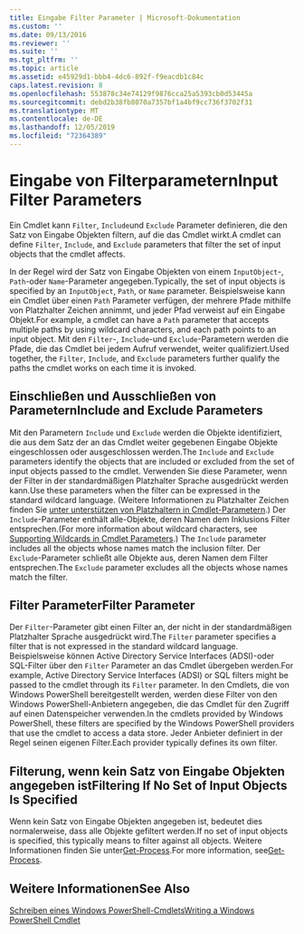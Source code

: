 ```yaml
---
title: Eingabe Filter Parameter | Microsoft-Dokumentation
ms.custom: ''
ms.date: 09/13/2016
ms.reviewer: ''
ms.suite: ''
ms.tgt_pltfrm: ''
ms.topic: article
ms.assetid: e45929d1-bbb4-4dc6-892f-f9eacdb1c84c
caps.latest.revision: 8
ms.openlocfilehash: 553878c34e74129f9876cca25a5393cb0d53445a
ms.sourcegitcommit: debd2b38fb8070a7357bf1a4bf9cc736f3702f31
ms.translationtype: MT
ms.contentlocale: de-DE
ms.lasthandoff: 12/05/2019
ms.locfileid: "72364389"
---
```

# <a name="input-filter-parameters"></a><span data-ttu-id="6b559-102">Eingabe von Filterparametern</span><span class="sxs-lookup"><span data-stu-id="6b559-102">Input Filter Parameters</span></span>

<span data-ttu-id="6b559-103">Ein Cmdlet kann `Filter`, `Include`und `Exclude` Parameter definieren, die den Satz von Eingabe Objekten filtern, auf die das Cmdlet wirkt.</span><span class="sxs-lookup"><span data-stu-id="6b559-103">A cmdlet can define `Filter`, `Include`, and `Exclude` parameters that filter the set of input objects that the cmdlet affects.</span></span>

<span data-ttu-id="6b559-104">In der Regel wird der Satz von Eingabe Objekten von einem `InputObject`-, `Path`-oder `Name`-Parameter angegeben.</span><span class="sxs-lookup"><span data-stu-id="6b559-104">Typically, the set of input objects is specified by an `InputObject`, `Path`, or `Name` parameter.</span></span> <span data-ttu-id="6b559-105">Beispielsweise kann ein Cmdlet über einen `Path` Parameter verfügen, der mehrere Pfade mithilfe von Platzhalter Zeichen annimmt, und jeder Pfad verweist auf ein Eingabe Objekt.</span><span class="sxs-lookup"><span data-stu-id="6b559-105">For example, a cmdlet can have a `Path` parameter that accepts multiple paths by using wildcard characters, and each path points to an input object.</span></span> <span data-ttu-id="6b559-106">Mit den `Filter`-, `Include`-und `Exclude`-Parametern werden die Pfade, die das Cmdlet bei jedem Aufruf verwendet, weiter qualifiziert.</span><span class="sxs-lookup"><span data-stu-id="6b559-106">Used together, the `Filter`, `Include`, and `Exclude` parameters further qualify the paths the cmdlet works on each time it is invoked.</span></span>

## <a name="include-and-exclude-parameters"></a><span data-ttu-id="6b559-107">Einschließen und Ausschließen von Parametern</span><span class="sxs-lookup"><span data-stu-id="6b559-107">Include and Exclude Parameters</span></span>

<span data-ttu-id="6b559-108">Mit den Parametern `Include` und `Exclude` werden die Objekte identifiziert, die aus dem Satz der an das Cmdlet weiter gegebenen Eingabe Objekte eingeschlossen oder ausgeschlossen werden.</span><span class="sxs-lookup"><span data-stu-id="6b559-108">The `Include` and `Exclude` parameters identify the objects that are included or excluded from the set of input objects passed to the cmdlet.</span></span> <span data-ttu-id="6b559-109">Verwenden Sie diese Parameter, wenn der Filter in der standardmäßigen Platzhalter Sprache ausgedrückt werden kann.</span><span class="sxs-lookup"><span data-stu-id="6b559-109">Use these parameters when the filter can be expressed in the standard wildcard language.</span></span> <span data-ttu-id="6b559-110">(Weitere Informationen zu Platzhalter Zeichen finden Sie [unter unterstützen von Platzhaltern in Cmdlet-Parametern](./supporting-wildcard-characters-in-cmdlet-parameters.md).) Der `Include`-Parameter enthält alle-Objekte, deren Namen dem Inklusions Filter entsprechen.</span><span class="sxs-lookup"><span data-stu-id="6b559-110">(For more information about wildcard characters, see [Supporting Wildcards in Cmdlet Parameters](./supporting-wildcard-characters-in-cmdlet-parameters.md).) The `Include` parameter includes all the objects whose names match the inclusion filter.</span></span> <span data-ttu-id="6b559-111">Der `Exclude`-Parameter schließt alle Objekte aus, deren Namen dem Filter entsprechen.</span><span class="sxs-lookup"><span data-stu-id="6b559-111">The `Exclude` parameter excludes all the objects whose names match the filter.</span></span>

## <a name="filter-parameter"></a><span data-ttu-id="6b559-112">Filter Parameter</span><span class="sxs-lookup"><span data-stu-id="6b559-112">Filter Parameter</span></span>

<span data-ttu-id="6b559-113">Der `Filter`-Parameter gibt einen Filter an, der nicht in der standardmäßigen Platzhalter Sprache ausgedrückt wird.</span><span class="sxs-lookup"><span data-stu-id="6b559-113">The `Filter` parameter specifies a filter that is not expressed in the standard wildcard language.</span></span> <span data-ttu-id="6b559-114">Beispielsweise können Active Directory Service Interfaces (ADSI)-oder SQL-Filter über den `Filter` Parameter an das Cmdlet übergeben werden.</span><span class="sxs-lookup"><span data-stu-id="6b559-114">For example, Active Directory Service Interfaces (ADSI) or SQL filters might be passed to the cmdlet through its `Filter` parameter.</span></span> <span data-ttu-id="6b559-115">In den Cmdlets, die von Windows PowerShell bereitgestellt werden, werden diese Filter von den Windows PowerShell-Anbietern angegeben, die das Cmdlet für den Zugriff auf einen Datenspeicher verwenden.</span><span class="sxs-lookup"><span data-stu-id="6b559-115">In the cmdlets provided by Windows PowerShell, these filters are specified by the Windows PowerShell providers that use the cmdlet to access a data store.</span></span> <span data-ttu-id="6b559-116">Jeder Anbieter definiert in der Regel seinen eigenen Filter.</span><span class="sxs-lookup"><span data-stu-id="6b559-116">Each provider typically defines its own filter.</span></span>

## <a name="filtering-if-no-set-of-input-objects-is-specified"></a><span data-ttu-id="6b559-117">Filterung, wenn kein Satz von Eingabe Objekten angegeben ist</span><span class="sxs-lookup"><span data-stu-id="6b559-117">Filtering If No Set of Input Objects Is Specified</span></span>

<span data-ttu-id="6b559-118">Wenn kein Satz von Eingabe Objekten angegeben ist, bedeutet dies normalerweise, dass alle Objekte gefiltert werden.</span><span class="sxs-lookup"><span data-stu-id="6b559-118">If no set of input objects is specified, this typically means to filter against all objects.</span></span> <span data-ttu-id="6b559-119">Weitere Informationen finden Sie unter[Get-Process](/powershell/module/Microsoft.PowerShell.Management/Get-Process).</span><span class="sxs-lookup"><span data-stu-id="6b559-119">For more information, see[Get-Process](/powershell/module/Microsoft.PowerShell.Management/Get-Process).</span></span>

## <a name="see-also"></a><span data-ttu-id="6b559-120">Weitere Informationen</span><span class="sxs-lookup"><span data-stu-id="6b559-120">See Also</span></span>

[<span data-ttu-id="6b559-121">Schreiben eines Windows PowerShell-Cmdlets</span><span class="sxs-lookup"><span data-stu-id="6b559-121">Writing a Windows PowerShell Cmdlet</span></span>](./writing-a-windows-powershell-cmdlet.md)